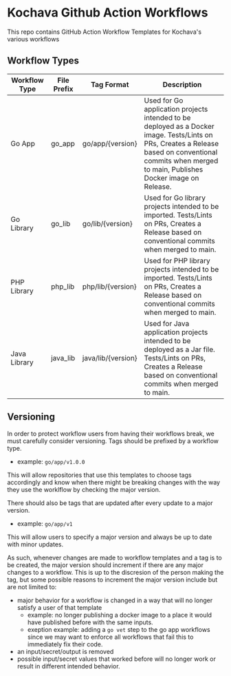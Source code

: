 # Kochava Github Action Workflows

This repo contains GitHub Action Workflow Templates for Kochava's various workflows

## Workflow Types

| Workflow Type | File Prefix | Tag Format        | Description                                                                                                                                                                                             |
|---------------|-------------|-------------------|---------------------------------------------------------------------------------------------------------------------------------------------------------------------------------------------------------|
| Go App        | go_app      | go/app/{version}  | Used for Go application projects intended to be deployed as a Docker image. Tests/Lints on PRs, Creates a Release based on conventional commits when merged to main, Publishes Docker image on Release. |
| Go Library    | go_lib      | go/lib/{version}  | Used for Go library projects intended to be imported. Tests/Lints on PRs, Creates a Release based on conventional commits when merged to main.                                                          |
| PHP Library   | php_lib     | php/lib/{version} | Used for PHP library projects intended to be imported. Tests/Lints on PRs, Creates a Release based on conventional commits when merged to main.                                                         |
| Java Library   | java_lib     | java/lib/{version} | Used for Java application projects intended to be deployed as a Jar file. Tests/Lints on PRs, Creates a Release based on conventional commits when merged to main.                                                         |

## Versioning

In order to protect workflow users from having their workflows break, we must carefully consider versioning. Tags should be prefixed by a workflow type. 

- example: `go/app/v1.0.0`

This will allow repositories that use this templates to choose tags accordingly and know when there might be breaking changes with the way they use the worklflow by checking the major version.

There should also be tags that are updated after every update to a major version.

- example: `go/app/v1`

This will allow users to specify a major version and always be up to date with minor updates.

As such, whenever changes are made to workflow templates and a tag is to be created, the major version should increment if there are any major changes to a workflow. This is up to the discresion of the person making the tag, but some possible reasons to increment the major version include but are not limited to:
 - major behavior for a workflow is changed in a way that will no longer satisfy a user of that template
   * example: no longer publishing a docker image to a place it would have published before with the same inputs.
   * exeption example: adding a `go vet` step to the go app workflows since we may want to enforce all workflows that fail this to immediately fix their code.
 - an input/secret/output is removed
 - possible input/secret values that worked before will no longer work or result in different intended behavior.
